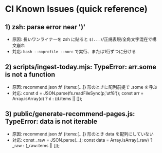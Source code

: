 # CI Known Issues (quick reference)

## 1) zsh: parse error near ')'
- 原因: 長いワンライナーを zsh に貼ると `$(...)`/正規表現/全角文字混在で構文崩れ
- 対応: `bash --noprofile --norc` で実行、または1行ずつに分ける

## 2) scripts/ingest-today.mjs: TypeError: arr.some is not a function
- 原因: recommend.json が {items:[...]} 形のときに配列前提で .some を呼ぶ
- 対応: 
  const d = JSON.parse(fs.readFileSync(p,'utf8'));
  const arr = Array.isArray(d) ? d : (d.items || []);

## 3) public/generate-recommend-pages.js: TypeError: data is not iterable
- 原因: recommend.json が {items:[...]} 形のとき data を配列にしていない
- 対応:
  const _raw = JSON.parse(...);
  const data = Array.isArray(_raw) ? _raw : (_raw.items || []);
